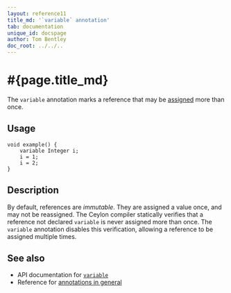 ```yaml
---
layout: reference11
title_md: '`variable` annotation'
tab: documentation
unique_id: docspage
author: Tom Bentley
doc_root: ../../..
---
```


# #{page.title_md}

The `variable` annotation marks a reference that may be 
[assigned](../../operator/assign) more than once.

## Usage

<!-- try: -->
    void example() {
        variable Integer i;
        i = 1;
        i = 2;
    }

## Description

By default, references are _immutable_. They are assigned
a value once, and may not be reassigned. The Ceylon compiler
statically verifies that a reference not declared `variable` 
is never assigned more than once. The `variable` annotation
disables this verification, allowing a reference to be
assigned multiple times.

## See also

* API documentation for [`variable`](#{site.urls.apidoc_1_1}/index.html#variable)
* Reference for [annotations in general](../../structure/annotation/)
